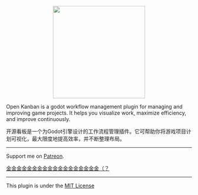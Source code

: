 <p align="center">
 <img src="https://user-images.githubusercontent.com/80319225/173213006-ef610c8f-dd6a-46d2-8d44-63e72aa2fd62.png" width="250">
</p>

Open Kanban is a godot workflow management plugin for managing and improving game projects. It helps you visualize work, maximize efficiency, and improve continuously.
 
开源看板是一个为Godot引擎设计的工作流程管理插件。它可帮助你将游戏项目计划可视化，最大限度地提高效率，并不断整理布局。

---

Support me on [Patreon](https://patreon.com/exspiravit1104).

[金金金金金金金金金金金金金金金金金金（？](https://afdian.net/@exspiravit)

---

This plugin is under the [MIT License](https://github.com/EXSPIRAVIT1104OFFICIAL/open-kanban/blob/main/LICENSE)
